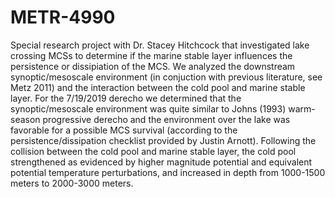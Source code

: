 # METR-4990

Special research project with Dr. Stacey Hitchcock that investigated lake crossing MCSs to determine if the marine stable layer influences the persistence or dissipiation of the MCS. We analyzed the downstream synoptic/mesoscale environment (in conjuction with previous literature, see Metz 2011) and the interaction between the cold pool and marine stable layer. For the 7/19/2019 derecho we determined that the synoptic/mesoscale environment was quite similar to Johns (1993) warm-season progressive derecho and the environment over the lake was favorable for a possible MCS survival (according to the persistence/dissipation checklist provided by Justin Arnott). Following the collision between the cold pool and marine stable layer, the cold pool strengthened as evidenced by higher magnitude potential and equivalent potential temperature perturbations, and increased in depth from 1000-1500 meters to 2000-3000 meters. 
